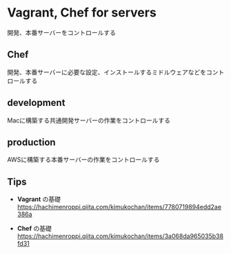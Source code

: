 # Vagrant, Chef for servers

開発、本番サーバーをコントロールする



## Chef
開発、本番サーバーに必要な設定、インストールするミドルウェアなどをコントロールする




## development

Macに構築する共通開発サーバーの作業をコントロールする




## production

AWSに構築する本番サーバーの作業をコントロールする


## Tips

* **Vagrant** の基礎
https://hachimenroppi.qiita.com/kimukochan/items/7780719894edd2ae386a

* **Chef** の基礎
https://hachimenroppi.qiita.com/kimukochan/items/3a068da965035b38fd31
